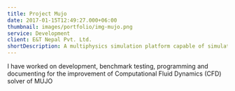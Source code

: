 ```yaml
---
title: Project Mujo
date: 2017-01-15T12:49:27.000+06:00
thumbnail: images/portfolio/img-mujo.png
service: Development
client: E&T Nepal Pvt. Ltd.
shortDescription: A multiphysics simulation platform capable of simulating aerodynamics of vehciles. Used by companies like Toyota Research and Development, Thailand and Honda Thai Asia Pacific, Thailand.
---
```


I have worked on development, benchmark testing, programming and documenting for the
improvement of Computational Fluid Dynamics (CFD) solver of MUJO

